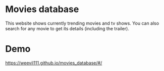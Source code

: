 # Movies database
This website shows currently trending movies and tv shows. You can also search for any movie to get its details (including the trailer).

# Demo
https://weevil111.github.io/movies_database/#/
